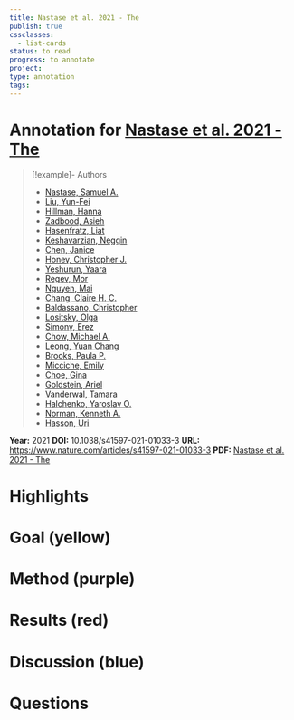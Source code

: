 ```yaml
---
title: Nastase et al. 2021 - The
publish: true
cssclasses:
  - list-cards
status: to read
progress: to annotate
project:
type: annotation
tags:
---
```

# Annotation for [Nastase et al. 2021 - The](Papers/References/Nastase%20et%20al.%202021%20-%20The)

> [!example]- Authors
> - [Nastase, Samuel A.](Nastase%2C%20Samuel%20A.)
> - [Liu, Yun-Fei](Liu%2C%20Yun-Fei)
> - [Hillman, Hanna](Hillman%2C%20Hanna)
> - [Zadbood, Asieh](Zadbood%2C%20Asieh)
> - [Hasenfratz, Liat](Hasenfratz%2C%20Liat)
> - [Keshavarzian, Neggin](Keshavarzian%2C%20Neggin)
> - [Chen, Janice](Chen%2C%20Janice)
> - [Honey, Christopher J.](Honey%2C%20Christopher%20J.)
> - [Yeshurun, Yaara](Yeshurun%2C%20Yaara)
> - [Regev, Mor](Regev%2C%20Mor)
> - [Nguyen, Mai](Nguyen%2C%20Mai)
> - [Chang, Claire H. C.](Chang%2C%20Claire%20H.%20C.)
> - [Baldassano, Christopher](Baldassano%2C%20Christopher)
> - [Lositsky, Olga](Lositsky%2C%20Olga)
> - [Simony, Erez](Simony%2C%20Erez)
> - [Chow, Michael A.](Chow%2C%20Michael%20A.)
> - [Leong, Yuan Chang](Leong%2C%20Yuan%20Chang)
> - [Brooks, Paula P.](Brooks%2C%20Paula%20P.)
> - [Micciche, Emily](Micciche%2C%20Emily)
> - [Choe, Gina](Choe%2C%20Gina)
> - [Goldstein, Ariel](Goldstein%2C%20Ariel)
> - [Vanderwal, Tamara](Vanderwal%2C%20Tamara)
> - [Halchenko, Yaroslav O.](Halchenko%2C%20Yaroslav%20O.)
> - [Norman, Kenneth A.](Norman%2C%20Kenneth%20A.)
> - [Hasson, Uri](Hasson%2C%20Uri)

**Year:** 2021
**DOI:** 10.1038/s41597-021-01033-3
**URL:** https://www.nature.com/articles/s41597-021-01033-3
**PDF:** [Nastase et al. 2021 - The](Papers/PDFs/Nastase%20et%20al.%202021%20-%20The%20%E2%80%9CNarratives%E2%80%9D%20fMRI%20dataset%20for%20evaluating%20models%20of%20naturalistic%20language%20comprehension.pdf)

# Highlights


# Goal (yellow)


# Method (purple)


# Results (red)


# Discussion (blue)


# Questions

